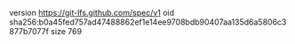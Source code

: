 version https://git-lfs.github.com/spec/v1
oid sha256:b0a45fed757ad47488862ef1e14ee9708bdb90407aa135d6a5806c3877b7077f
size 769
